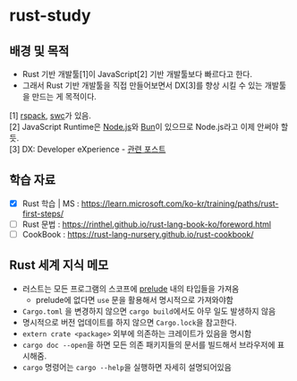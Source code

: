 # rust-study
## 배경 및 목적
- Rust 기반 개발툴[1]이 JavaScript[2] 기반 개발툴보다 빠르다고 한다.
- 그래서 Rust 기반 개발툴을 직접 만들어보면서 DX[3]를 향상 시킬 수 있는 개발툴을 만드는 게 목적이다.

[1] [rspack](https://www.rspack.dev/), [swc](https://swc.rs/)가 있음. <br />
[2] JavaScript Runtime은 [Node.js](https://nodejs.org/en)와 [Bun](https://bun.sh/)이 있으므로 Node.js라고 이제 안써야 할 듯.<br />
[3] DX: Developer eXperience - [관련 포스트](https://toss.tech/article/tech-writer-2)

## 학습 자료
- [x] Rust 학습 | MS : https://learn.microsoft.com/ko-kr/training/paths/rust-first-steps/
- [ ] Rust 문법 : https://rinthel.github.io/rust-lang-book-ko/foreword.html
- [ ] CookBook : https://rust-lang-nursery.github.io/rust-cookbook/

## Rust 세계 지식 메모
- 러스트는 모든 프로그램의 스코프에 [prelude](https://doc.rust-lang.org/std/prelude/index.html) 내의 타입들을 가져옴
  - prelude에 없다면 `use` 문을 활용해서 명시적으로 가져와야함
- `Cargo.toml` 을 변경하지 않으면 `cargo build`에서도 아무 일도 발생하지 않음
- 명시적으로 버전 업데이트를 하지 않으면 `Cargo.lock`을 참고한다.
- `extern crate <package>` 외부에 의존하는 크레이트가 있음을 명시함
- `cargo doc --open`을 하면 모든 의존 패키지들의 문서를 빌드해서 브라우저에 표시해줌.
- `cargo` 명령어는 `cargo --help`을 실행하면 자세히 설명되어있음
